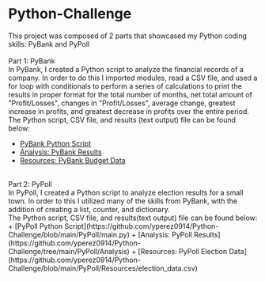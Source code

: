 # Python-Challenge
This project was composed of 2 parts that showcased my Python coding skills: PyBank and PyPoll <br>
<br>
Part 1: PyBank <br>
In PyBank, I created a Python script to analyze the financial records of a company. In order to do this I imported modules, read a CSV file, and used a for loop with conditionals to perform a series of calculations to print the results in proper format for the total number of months, net total amount of "Profit/Losses", changes in "Profit/Losses", average change, greatest increase in profits, and greatest decrease in profits over the entire period. <br>
The Python script, CSV file, and results (text output) file can be found below:<br>
+ [PyBank Python Script](https://github.com/yperez0914/Python-Challenge/blob/main/PyBank/main.py)
+ [Analysis: PyBank Results](https://github.com/yperez0914/Python-Challenge/tree/main/PyBank/Analysis)
+ [Resources: PyBank Budget Data](https://github.com/yperez0914/Python-Challenge/blob/main/PyBank/Resources/budget_data.csv)<br>
<br>
Part 2: PyPoll <br>
In PyPoll, I created a Python script to analyze election results for a small town. In order to this I utilized many of the skills from PyBank, with the addition of creating a list, counter, and dictionary. <br>
The Python script, CSV file, and results(text output) file can be found below:<br>
+ [PyPoll Python Script](https://github.com/yperez0914/Python-Challenge/blob/main/PyPoll/main.py)
+ [Analysis: PyPoll Results](https://github.com/yperez0914/Python-Challenge/tree/main/PyPoll/Analysis)
+ [Resources: PyPoll Election Data](https://github.com/yperez0914/Python-Challenge/blob/main/PyPoll/Resources/election_data.csv)<br>







